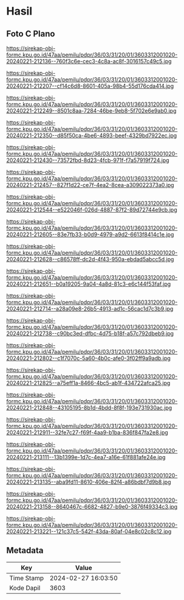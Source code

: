 # Hasil

## Foto C Plano

https://sirekap-obj-formc.kpu.go.id/47aa/pemilu/pdpr/36/03/31/20/01/3603312001020-20240221-212136--760f3c6e-cec3-4c8a-ac8f-3016157c49c5.jpg

https://sirekap-obj-formc.kpu.go.id/47aa/pemilu/pdpr/36/03/31/20/01/3603312001020-20240221-212207--cf14c6d8-8601-405a-98b4-55d176cda414.jpg

https://sirekap-obj-formc.kpu.go.id/47aa/pemilu/pdpr/36/03/31/20/01/3603312001020-20240221-212249--8501c8aa-7284-46be-9eb8-5f702e6e9ab0.jpg

https://sirekap-obj-formc.kpu.go.id/47aa/pemilu/pdpr/36/03/31/20/01/3603312001020-20240221-212350--d85f50ca-4be6-4893-beef-4329bd7922ec.jpg

https://sirekap-obj-formc.kpu.go.id/47aa/pemilu/pdpr/36/03/31/20/01/3603312001020-20240221-212430--73572fbd-8d23-4fcb-971f-f7a57919f724.jpg

https://sirekap-obj-formc.kpu.go.id/47aa/pemilu/pdpr/36/03/31/20/01/3603312001020-20240221-212457--827f1d22-ce7f-4ea2-8cea-a309022373a0.jpg

https://sirekap-obj-formc.kpu.go.id/47aa/pemilu/pdpr/36/03/31/20/01/3603312001020-20240221-212544--e522046f-026d-4887-87f2-89d72744e9cb.jpg

https://sirekap-obj-formc.kpu.go.id/47aa/pemilu/pdpr/36/03/31/20/01/3603312001020-20240221-212605--83e7fb33-b0d9-4979-a9d2-6613f8414c1e.jpg

https://sirekap-obj-formc.kpu.go.id/47aa/pemilu/pdpr/36/03/31/20/01/3603312001020-20240221-212628--c86578ff-dc2d-4f43-950a-ebdad5abcc5d.jpg

https://sirekap-obj-formc.kpu.go.id/47aa/pemilu/pdpr/36/03/31/20/01/3603312001020-20240221-212651--b0a19205-9a04-4a8d-81c3-e6c144f53faf.jpg

https://sirekap-obj-formc.kpu.go.id/47aa/pemilu/pdpr/36/03/31/20/01/3603312001020-20240221-212714--a28a09e8-26b5-4913-ad1c-56cac1d7c3b9.jpg

https://sirekap-obj-formc.kpu.go.id/47aa/pemilu/pdpr/36/03/31/20/01/3603312001020-20240221-212738--c90bc3ed-dfbc-4d75-b18f-a57c792dbeb9.jpg

https://sirekap-obj-formc.kpu.go.id/47aa/pemilu/pdpr/36/03/31/20/01/3603312001020-20240221-212802--c1f7070c-5a60-4b0c-afe0-3f02ff9a9adb.jpg

https://sirekap-obj-formc.kpu.go.id/47aa/pemilu/pdpr/36/03/31/20/01/3603312001020-20240221-212825--a75eff1a-8466-4bc5-ab1f-434722afca25.jpg

https://sirekap-obj-formc.kpu.go.id/47aa/pemilu/pdpr/36/03/31/20/01/3603312001020-20240221-212848--43105195-8b1d-4bdd-8f8f-193e731930ac.jpg

https://sirekap-obj-formc.kpu.go.id/47aa/pemilu/pdpr/36/03/31/20/01/3603312001020-20240221-212911--32fe7c27-f69f-4aa9-b1ba-836f847fa2e8.jpg

https://sirekap-obj-formc.kpu.go.id/47aa/pemilu/pdpr/36/03/31/20/01/3603312001020-20240221-213111--13b1399e-1d7c-4ea7-a16e-61f881afe24e.jpg

https://sirekap-obj-formc.kpu.go.id/47aa/pemilu/pdpr/36/03/31/20/01/3603312001020-20240221-213135--aba9fd11-8610-406e-82f4-a86bdbf7d9b8.jpg

https://sirekap-obj-formc.kpu.go.id/47aa/pemilu/pdpr/36/03/31/20/01/3603312001020-20240221-213158--8640467c-6682-4827-b9e0-3876f49334c3.jpg

https://sirekap-obj-formc.kpu.go.id/47aa/pemilu/pdpr/36/03/31/20/01/3603312001020-20240221-213221--121c37c5-542f-43da-80af-04e8c02c8c12.jpg


## Metadata

| Key        | Value               |
| ---------- | ------------------- |
| Time Stamp | 2024-02-27 16:03:50 |
| Kode Dapil | 3603                |



